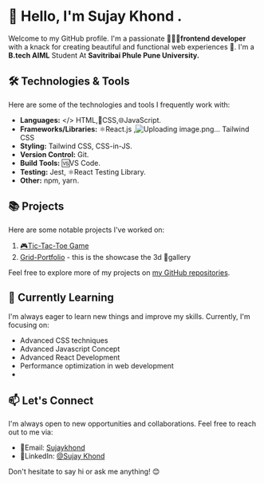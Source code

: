   # 👋 Hello, I'm Sujay Khond .

Welcome to my GitHub profile. 
 I'm a passionate 👨🏻‍💻**frontend developer** with a knack for creating beautiful and functional web experiences 🚀.
 I'm a **B.tech AIML** Student At **Savitribai Phule Pune University.**

## 🛠️ Technologies & Tools

Here are some of the technologies and tools I frequently work with: 

-  **Languages:** </> HTML,📲CSS,🌐JavaScript.
-  **Frameworks/Libraries:** ⚛️React.js ,![Uploading image.png…]()
Tailwind CSS
-  **Styling:** Tailwind CSS, CSS-in-JS.
-  **Version Control:** Git.
-  **Build Tools:** 🆚VS Code.
-  **Testing:** Jest, ⚛️React Testing Library.
-  **Other:** npm, yarn.

## 📚 Projects

Here are some notable projects I've worked on:

1. [🎮Tic-Tac-Toe Game ](https://github.com/sujaykhond/Tic-Tac-Toe-)
2. [Grid-Portfolio](https://github.com/sujaykhond/grid-portfolio) - this is the showcase the 3d 🌌gallery

Feel free to explore more of my projects on [my GitHub repositories](https://github.com/sujaykhond?tab=repositories).

## 🌱 Currently Learning

I'm always eager to learn new things and improve my skills. Currently, I'm focusing on:

- Advanced CSS techniques
- Advanced Javascript Concept
- Advanced React Development 
- Performance optimization in web development
- 

## 📫 Let's Connect

I'm always open to new opportunities and collaborations. Feel free to reach out to me via:

- 📧Email: [Sujaykhond](sujaykhond@gmail.com)
- 🔗LinkedIn: [@Sujay Khond](https://www.linkedin.com/in/sujaykhond)

Don't hesitate to say hi or ask me anything! 😊

